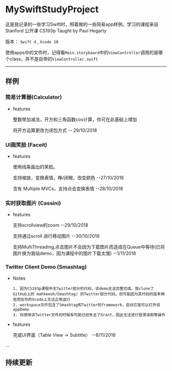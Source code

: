 # MySwiftStudyProject

这是我记录的一些学习Swift时，照着做的一些简易app样例。学习的课程来自 Stanford 公开课 CS193p Taught by Paul Hegarty

版本： ` Swift 4 ` , ` Xcode 10 `

使用apps中的文件时，记得看` Main.storyboard `中的` ViewController `调用的是哪个class，并不是自带的` ViewController.swift ` 

---

## 样例
### 简易计算器(Calculator)
+ features

	整数带加减法，开方和三角函数cos计算，你可在此基础上增加

	将开方运算更改为闭包方式  -- 29/10/2018

### UI画笑脸  (Faceit)
+ features

	使用线条画出的笑脸。

	支持缩放，变换表情，睁/闭眼，改变颜色  --27/10/2018

	含有 Multiple MVCs，支持点击变换表情  --28/10/2018

### 实时获取图片 (Cassini)
+ features

	支持scrollview的zoom --29/10/2018

	支持通过scroll 进行移动图片 --30/10/2018

	支持MultiThreading,点击图片不会因为下载图片而造成在Queue中等待(已将图片换为我站demo，因为课程中的图片下载太慢) --1/11/2018
	
### Twitter Client Demo (Smashtag)
+ Notes

      1. 因为CS193p课程中无Twitter部分的代码，该demo无法完整完成。我clone了GitHub上的 mahkeeoh/Smashtag/ 的Twitter部分代码。但可能因为其代码的版本稍低而在你的Xcode上无法正常运行
      2. workspace文件包含了Smashtag和Twitter的framework，启动它就可以打开该appDemo
      3. 你使用该Twitter文件的时候有可能已经失去了Grant，因此无法进行登录读取等操作

+ features

	完成UI界面（Table View -> Subtitle） --8/11/2018

        
        
    
...

持续更新
---


